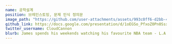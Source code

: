 ```yaml
---
name: 공학설계
position: 브레인스토밍, 문제 인식 정의문
image_path: "https://github.com/user-attachments/assets/993c0ff6-d2bb-4c19-8fd2-957315abbcd9"
github_link: https://docs.google.com/presentation/d/1oEGSo_PfxoZ0Pn0Ssx9LikQvuwMuSBqi/edit?usp=drive_link&ouid=117274979527861639139&rtpof=true&sd=true
twitter_username: CloudCannon
blurb: James spends his weekends watching his favourite NBA team - L.A. Clippers.
---
```

